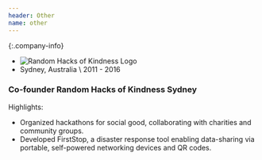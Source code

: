 ```yaml
---
header: Other
name: other
---
```

{:.company-info}
- ![Random Hacks of Kindness Logo](images/rhok.png)
- Sydney, Australia \\
2011 - 2016

### Co-founder Random Hacks of Kindness Sydney
Highlights:
*   Organized hackathons for social good, collaborating with charities and community groups.
*   Developed FirstStop, a disaster response tool enabling data-sharing via portable, self-powered networking devices and QR codes.
